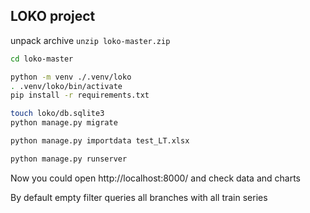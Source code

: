 ## LOKO project

unpack archive `unzip loko-master.zip`

```bash
cd loko-master

python -m venv ./.venv/loko
. .venv/loko/bin/activate
pip install -r requirements.txt

touch loko/db.sqlite3
python manage.py migrate

python manage.py importdata test_LT.xlsx

python manage.py runserver
```
Now you could open http://localhost:8000/ and check data and charts

By default empty filter queries all branches with all train series